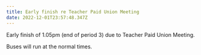 ```yaml
---
title: Early finish re Teacher Paid Union Meeting
date: 2022-12-01T23:57:48.347Z
---
```

Early finish of 1.05pm (end of period 3) due to Teacher Paid Union Meeting.

Buses will run at the normal times.
